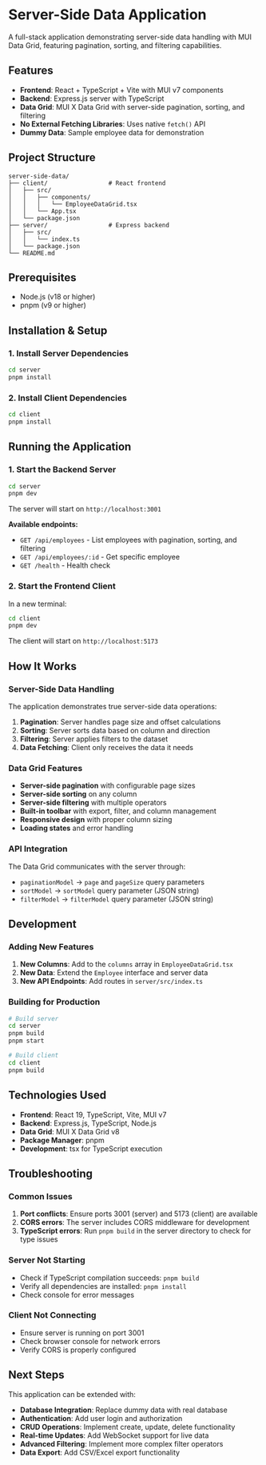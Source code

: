# Server-Side Data Application

A full-stack application demonstrating server-side data handling with MUI Data Grid, featuring pagination, sorting, and filtering capabilities.

## Features

- **Frontend**: React + TypeScript + Vite with MUI v7 components
- **Backend**: Express.js server with TypeScript
- **Data Grid**: MUI X Data Grid with server-side pagination, sorting, and filtering
- **No External Fetching Libraries**: Uses native `fetch()` API
- **Dummy Data**: Sample employee data for demonstration

## Project Structure

```
server-side-data/
├── client/                 # React frontend
│   ├── src/
│   │   ├── components/
│   │   │   └── EmployeeDataGrid.tsx
│   │   └── App.tsx
│   └── package.json
├── server/                 # Express backend
│   ├── src/
│   │   └── index.ts
│   └── package.json
└── README.md
```

## Prerequisites

- Node.js (v18 or higher)
- pnpm (v9 or higher)

## Installation & Setup

### 1. Install Server Dependencies

```bash
cd server
pnpm install
```

### 2. Install Client Dependencies

```bash
cd client
pnpm install
```

## Running the Application

### 1. Start the Backend Server

```bash
cd server
pnpm dev
```

The server will start on `http://localhost:3001`

**Available endpoints:**
- `GET /api/employees` - List employees with pagination, sorting, and filtering
- `GET /api/employees/:id` - Get specific employee
- `GET /health` - Health check

### 2. Start the Frontend Client

In a new terminal:

```bash
cd client
pnpm dev
```

The client will start on `http://localhost:5173`

## How It Works

### Server-Side Data Handling

The application demonstrates true server-side data operations:

1. **Pagination**: Server handles page size and offset calculations
2. **Sorting**: Server sorts data based on column and direction
3. **Filtering**: Server applies filters to the dataset
4. **Data Fetching**: Client only receives the data it needs

### Data Grid Features

- **Server-side pagination** with configurable page sizes
- **Server-side sorting** on any column
- **Server-side filtering** with multiple operators
- **Built-in toolbar** with export, filter, and column management
- **Responsive design** with proper column sizing
- **Loading states** and error handling

### API Integration

The Data Grid communicates with the server through:
- `paginationModel` → `page` and `pageSize` query parameters
- `sortModel` → `sortModel` query parameter (JSON string)
- `filterModel` → `filterModel` query parameter (JSON string)

## Development

### Adding New Features

1. **New Columns**: Add to the `columns` array in `EmployeeDataGrid.tsx`
2. **New Data**: Extend the `Employee` interface and server data
3. **New API Endpoints**: Add routes in `server/src/index.ts`

### Building for Production

```bash
# Build server
cd server
pnpm build
pnpm start

# Build client
cd client
pnpm build
```

## Technologies Used

- **Frontend**: React 19, TypeScript, Vite, MUI v7
- **Backend**: Express.js, TypeScript, Node.js
- **Data Grid**: MUI X Data Grid v8
- **Package Manager**: pnpm
- **Development**: tsx for TypeScript execution

## Troubleshooting

### Common Issues

1. **Port conflicts**: Ensure ports 3001 (server) and 5173 (client) are available
2. **CORS errors**: The server includes CORS middleware for development
3. **TypeScript errors**: Run `pnpm build` in the server directory to check for type issues

### Server Not Starting

- Check if TypeScript compilation succeeds: `pnpm build`
- Verify all dependencies are installed: `pnpm install`
- Check console for error messages

### Client Not Connecting

- Ensure server is running on port 3001
- Check browser console for network errors
- Verify CORS is properly configured

## Next Steps

This application can be extended with:

- **Database Integration**: Replace dummy data with real database
- **Authentication**: Add user login and authorization
- **CRUD Operations**: Implement create, update, delete functionality
- **Real-time Updates**: Add WebSocket support for live data
- **Advanced Filtering**: Implement more complex filter operators
- **Data Export**: Add CSV/Excel export functionality
